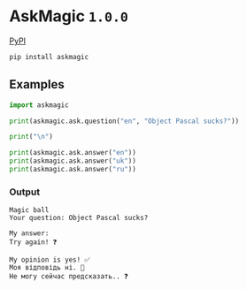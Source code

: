 # AskMagic `1.0.0`

[PyPI](https://pypi.org/project/askmagic/)

```python
pip install askmagic
```

## Examples

```python
import askmagic

print(askmagic.ask.question("en", "Object Pascal sucks?"))

print("\n")

print(askmagic.ask.answer("en"))
print(askmagic.ask.answer("uk"))
print(askmagic.ask.answer("ru"))
```

### Output

```
Magic ball
Your question: Object Pascal sucks?

My answer:
Try again! ❓

My opinion is yes! ✅
Моя відповідь ні. 🚫
Не могу сейчас предсказать.. ❓
```

